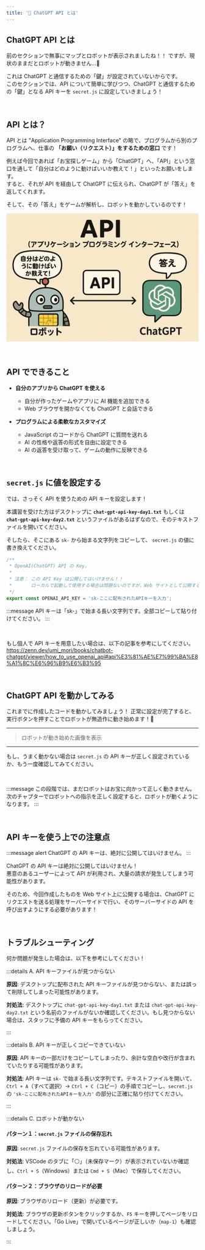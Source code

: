 ```yaml
---
title: '💛 ChatGPT API とは'
---
```


## ChatGPT API とは

前のセクションで無事にマップとロボットが表示されましたね！！
ですが、現状のままだとロボットが動きません...🤔

これは ChatGPT と通信するための「鍵」が設定されていないからです。\
このセクションでは、API について簡単に学びつつ、ChatGPT と通信するための「鍵」となる API キーを `secret.js` に設定していきましょう！

<br />

## API とは？

API とは "Application Programming Interface" の略で、プログラムから別のプログラムへ、仕事の **「お願い（リクエスト）」をするための窓口** です！

例えば今回であれば「お宝探しゲーム」から「ChatGPT」へ、「API」という窓口を通して「自分はどのように動けばいいか教えて！」といったお願いをします。\
すると、それが API を経由して ChatGPT に伝えられ、ChatGPT が「答え」を返してくれます。

そして、その「答え」をゲームが解析し、ロボットを動かしているのです！

![API のイラスト](/images/nagoya-ai-event-2025-programming-workshop/05_chatgpt-api/01_chatgpt-api.png)

<br />

## API でできること

- **自分のアプリから ChatGPT を使える**

  - 自分が作ったゲームやアプリに AI 機能を追加できる
  - Web ブラウザを開かなくても ChatGPT と会話できる

- **プログラムによる柔軟なカスタマイズ**

  - JavaScript のコードから ChatGPT に質問を送れる
  - AI の性格や返答の形式を自由に設定できる
  - AI の返答を受け取って、ゲームの動作に反映できる

<br />

## `secret.js` に値を設定する

では、さっそく API を使うための API キーを設定します！

本講習を受けた方はデスクトップに **`chat-gpt-api-key-day1.txt`** もしくは **`chat-gpt-api-key-day2.txt`** というファイルがあるはずなので、そのテキストファイルを開いてください。

そしたら、そこにある `sk-` から始まる文字列をコピーして、 `secret.js` の値に書き換えてください。

```javascript:./secret.js
/**
 * OpenAI(ChatGPT) API の Key。
 *
 * 注意： この API Key は公開してはいけません！！
 *       ローカルで起動して使用する場合は問題ないのですが、Web サイトとして公開する場合などは、API Key を必要としている処理をサーバーサイドで記述するなど、API Key は隠す必要があります。
 */
export const OPENAI_API_KEY = 'sk-ここに配布されたAPIキーを入力';
```

:::message
API キーは「sk-」で始まる長い文字列です。全部コピーして貼り付けてください。
:::

<br />

もし個人で API キーを用意したい場合は、以下の記事を参考にしてください。
https://zenn.dev/umi_mori/books/chatbot-chatgpt/viewer/how_to_use_openai_api#api%E3%81%AE%E7%99%BA%E8%A1%8C%E6%96%B9%E6%B3%95

<br />

## ChatGPT API を動かしてみる

これまでに作成したコードを動かしてみましょう！
正常に設定が完了すると、実行ボタンを押すことでロボットが無造作に動き始めます！🎉

---

> ロボットが動き始めた画像を表示

---

もし、うまく動かない場合は `secret.js` の API キーが正しく設定されているか、もう一度確認してみてください。

<br />

:::message
この段階では、まだロボットはお宝に向かって正しく動きません。\
次のチャプターでロボットへの指示を正しく設定すると、ロボットが動くようになります。
:::

<br />

## API キーを使う上での注意点

:::message alert
ChatGPT の API キーは、絶対に公開してはいけません。
:::

ChatGPT の API キーは絶対に公開してはいけません！\
悪意のあるユーザーによって API が利用され、大量の請求が発生してしまう可能性があります。

そのため、今回作成したものを Web サイト上に公開する場合は、ChatGPT にリクエストを送る処理をサーバーサイドで行い、そのサーバーサイドの API を呼び出すようにする必要があります！

<br />

## トラブルシューティング

何か問題が発生した場合は、以下を参考にしてください！

:::details A. API キーファイルが見つからない

**原因**: デスクトップに配布された API キーファイルが見つからない、または誤って削除してしまった可能性があります。

**対処法**: デスクトップに `chat-gpt-api-key-day1.txt` または `chat-gpt-api-key-day2.txt` という名前のファイルがないか確認してください。もし見つからない場合は、スタッフに予備の API キーをもらってください。

:::

:::details B. API キーが正しくコピーできていない

**原因**: API キーの一部だけをコピーしてしまったり、余計な空白や改行が含まれていたりする可能性があります。

**対処法**: API キーは `sk-` で始まる長い文字列です。テキストファイルを開いて、`Ctrl + A`（すべて選択）→ `Ctrl + C`（コピー）の手順でコピーし、`secret.js` の `'sk-ここに配布されたAPIキーを入力'` の部分に正確に貼り付けてください。

:::

:::details C. ロボットが動かない

#### パターン１：`secret.js` ファイルの保存忘れ

**原因**: `secret.js` ファイルの保存を忘れている可能性があります。

**対処法**: VSCode のタブに「⚪️」（未保存マーク）が表示されていないか確認し、`Ctrl + S`（Windows）または `Cmd + S`（Mac）で保存してください。

#### パターン２：ブラウザのリロードが必要

**原因**: ブラウザのリロード（更新）が必要です。

**対処法**: ブラウザの更新ボタンをクリックするか、`F5` キーを押してページをリロードしてください。「Go Live」で開いているページが正しいか（`map-1`）も確認しましょう。

:::
